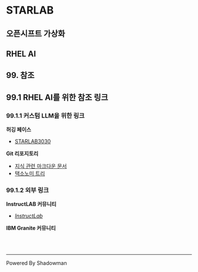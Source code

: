 # STARLAB

## 오픈시프트 가상화


## RHEL AI




## 99. 참조


## 99.1 RHEL AI를 위한 참조 링크

### 99.1.1 커스텀 LLM을 위한 링크

**허깅 페이스**
* [STARLAB3030](https://huggingface.co/starlab3030)

**Git 리포지토리**
* [지식 관련 마크다운 문서](https://github.com/starlab3030/knowledges_for_instructlab)
* [택소노미 트리](https://github.com/starlab3030/taxonomy_for_instructlab)

### 99.1.2 외부 링크

**InstructLAB 커뮤니티**
* [*InstructLab*](https://github.com/instructlab)

**IBM Granite 커뮤니티**


<br>
<br>

------

Powered By Shadowman
